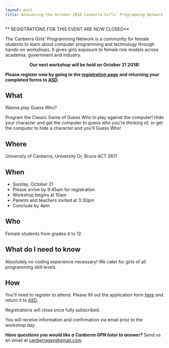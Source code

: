 ```yaml
---
layout: post
title: Announcing the October 2018 Canberra Girls' Programming Network Workshop
---
```


** REGISTRATIONS FOR THIS EVENT ARE NOW CLOSED**

The Canberra Girls’ Programming Network is a community for female students to learn about computer programming and technology through hands-on workshops. It gives girls exposure to female role models across academia, government and industry.

<p><strong><center>Our next workshop will be held on October 21 2018!</center></strong></p>

**Please register now by going to the [registration page](/register) and returning your completed forms to [ASD](mailto:asd.csps@defence.gov.au).**

## What

Wanna play Guess Who?

Program the Classic Game of Guess Who to play against the computer! 
Hide your character and get the computer to guess who you're thinking of, or get the computer to hide a character and you'll Guess Who!


## Where

University of Canberra, University Dr, Bruce ACT 2617

## When

* Sunday, October 21
* Please arrive by 9:45am for registration
* Workshop begins at 10am
* Parents and teachers invited at 3:30pm
* Conclude by 4pm

## Who

Female students from grades 4 to 12.

## What do I need to know

Absolutely no coding experience necessary! We cater for girls of all programming skill levels. 

## How

You'll need to register to attend. Please fill out the application form [here](/register) and return it to [ASD](mailto:asd.csps@defence.gov.au).

Registrations will close once fully subscribed.

You will receive information and confirmation via email prior to the workshop day.

_**Have questions you would like a Canberra GPN tutor to answer?**_ Send us an email at [canberragpn@gmail.com](mailto:canberragpn@gmail.com).
